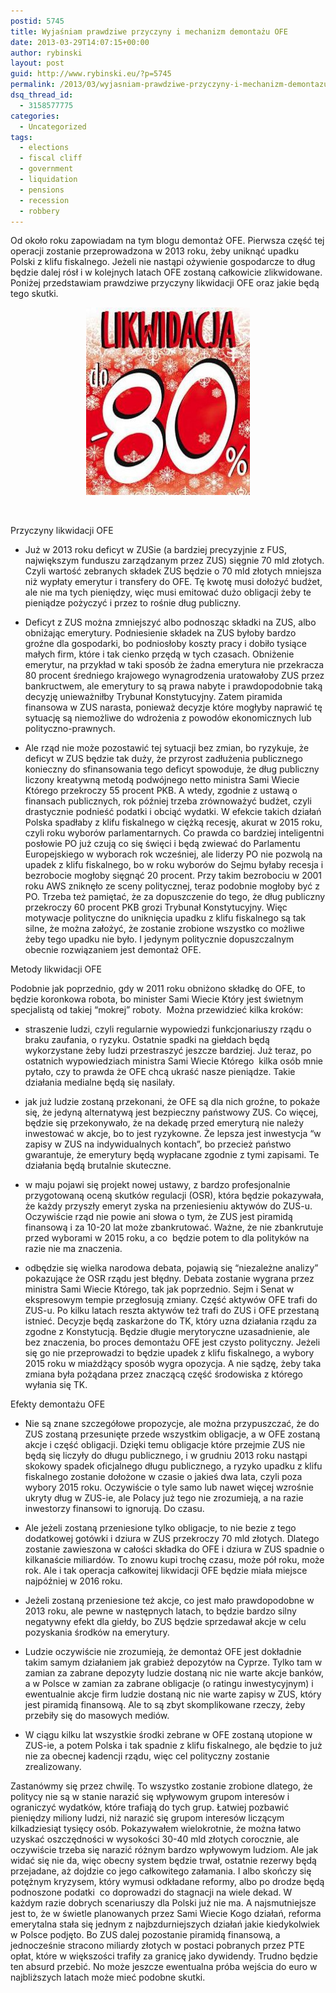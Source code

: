 ```yaml
---
postid: 5745
title: Wyjaśniam prawdziwe przyczyny i mechanizm demontażu OFE
date: 2013-03-29T14:07:15+00:00
author: rybinski
layout: post
guid: http://www.rybinski.eu/?p=5745
permalink: /2013/03/wyjasniam-prawdziwe-przyczyny-i-mechanizm-demontazu-ofe/
dsq_thread_id:
  - 3158577775
categories:
  - Uncategorized
tags:
  - elections
  - fiscal cliff
  - government
  - liquidation
  - pensions
  - recession
  - robbery
---
```

Od około roku zapowiadam na tym blogu demontaż OFE. Pierwsza część tej operacji zostanie przeprowadzona w 2013 roku, żeby uniknąć upadku Polski z klifu fiskalnego. Jeżeli nie nastąpi ożywienie gospodarcze to dług będzie dalej rósł i w kolejnych latach OFE zostaną całkowicie zlikwidowane. Poniżej przedstawiam prawdziwe przyczyny likwidacji OFE oraz jakie będą tego skutki.

<p style="text-align: center;">
  <a href="/uploads/2013/03/Likwidacja.jpg"><img class="size-medium wp-image-5746 aligncenter" title="Likwidacja" src="/uploads/2013/03/Likwidacja-262x300.jpg" alt="" width="262" height="300" /></a>
</p>

 

<!--more-->

Przyczyny likwidacji OFE

- Już w 2013 roku deficyt w ZUSie (a bardziej precyzyjnie z FUS, największym funduszu zarządzanym przez ZUS) sięgnie 70 mld złotych. Czyli wartość zebranych składek ZUS będzie o 70 mld złotych mniejsza niż wypłaty emerytur i transfery do OFE. Tę kwotę musi dołożyć budżet, ale nie ma tych pieniędzy, więc musi emitować dużo obligacji żeby te pieniądze pożyczyć i przez to rośnie dług publiczny.

- Deficyt z ZUS można zmniejszyć albo podnosząc składki na ZUS, albo obniżając emerytury. Podniesienie składek na ZUS byłoby bardzo groźne dla gospodarki, bo podniosłoby koszty pracy i dobiło tysiące małych firm, które i tak cienko przędą w tych czasach. Obniżenie emerytur, na przykład w taki sposób że żadna emerytura nie przekracza 80 procent średniego krajowego wynagrodzenia uratowałoby ZUS przez bankructwem, ale emerytury to są prawa nabyte i prawdopodobnie taką decyzję unieważniłby Trybunał Konstytucyjny. Zatem piramida finansowa w ZUS narasta, ponieważ decyzje które mogłyby naprawić tę sytuację są niemożliwe do wdrożenia z powodów ekonomicznych lub polityczno-prawnych.

- Ale rząd nie może pozostawić tej sytuacji bez zmian, bo ryzykuje, że deficyt w ZUS będzie tak duży, że przyrost zadłużenia publicznego konieczny do sfinansowania tego deficyt spowoduje, że dług publiczny liczony kreatywną metodą podwójnego netto ministra Sami Wiecie Którego przekroczy 55 procent PKB. A wtedy, zgodnie z ustawą o finansach publicznych, rok później trzeba zrównoważyć budżet, czyli drastycznie podnieść podatki i obciąć wydatki. W efekcie takich działań Polska spadłaby z klifu fiskalnego w ciężką recesję, akurat w 2015 roku, czyli roku wyborów parlamentarnych. Co prawda co bardziej inteligentni posłowie PO już czują co się święci i będą zwiewać do Parlamentu Europejskiego w wyborach rok wcześniej, ale liderzy PO nie pozwolą na upadek z klifu fiskalnego, bo w roku wyborów do Sejmu byłaby recesja i bezrobocie mogłoby sięgnąć 20 procent. Przy takim bezrobociu w 2001 roku AWS zniknęło ze sceny politycznej, teraz podobnie mogłoby być z PO. Trzeba też pamiętać, że za dopuszczenie do tego, że dług publiczny przekroczy 60 procent PKB grozi Trybunał Konstytucyjny. Więc motywacje polityczne do uniknięcia upadku z klifu fiskalnego są tak silne, że można założyć, że zostanie zrobione wszystko co możliwe żeby tego upadku nie było. I jedynym politycznie dopuszczalnym obecnie rozwiązaniem jest demontaż OFE.

Metody likwidacji OFE

Podobnie jak poprzednio, gdy w 2011 roku obniżono składkę do OFE, to będzie koronkowa robota, bo minister Sami Wiecie Który jest świetnym specjalistą od takiej “mokrej” roboty.  Można przewidzieć kilka kroków:

- straszenie ludzi, czyli regularnie wypowiedzi funkcjonariuszy rządu o braku zaufania, o ryzyku. Ostatnie spadki na giełdach będą wykorzystane żeby ludzi przestraszyć jeszcze bardziej. Już teraz, po ostatnich wypowiedziach ministra Sami Wiecie Którego  kilka osób mnie pytało, czy to prawda że OFE chcą ukraść nasze pieniądze. Takie działania medialne będą się nasilały.

- jak już ludzie zostaną przekonani, że OFE są dla nich groźne, to pokaże się, że jedyną alternatywą jest bezpieczny państwowy ZUS. Co więcej, będzie się przekonywało, że na dekadę przed emeryturą nie należy inwestować w akcje, bo to jest ryzykowne. Że lepsza jest inwestycja “w zapisy w ZUS na indywidualnych kontach”, bo przecież państwo gwarantuje, że emerytury będą wypłacane zgodnie z tymi zapisami. Te działania będą brutalnie skuteczne.

- w maju pojawi się projekt nowej ustawy, z bardzo profesjonalnie przygotowaną oceną skutków regulacji (OSR), która będzie pokazywała, że każdy przyszły emeryt zyska na przeniesieniu aktywów do ZUS-u. Oczywiście rząd nie powie ani słowa o tym, że ZUS jest piramidą finansową i za 10-20 lat może zbankrutować. Ważne, że nie zbankrutuje przed wyborami w 2015 roku, a co  będzie potem to dla polityków na razie nie ma znaczenia.

- odbędzie się wielka narodowa debata, pojawią się “niezależne analizy” pokazujące że OSR rządu jest błędny. Debata zostanie wygrana przez ministra Sami Wiecie Którego, tak jak poprzednio. Sejm i Senat w ekspresowym tempie przegłosują zmiany. Część aktywów OFE trafi do ZUS-u. Po kilku latach reszta aktywów też trafi do ZUS i OFE przestaną istnieć. Decyzje będą zaskarżone do TK, który uzna działania rządu za zgodne z Konstytucją. Będzie długie merytoryczne uzasadnienie, ale bez znaczenia, bo proces demontażu OFE jest czysto polityczny. Jeżeli się go nie przeprowadzi to będzie upadek z klifu fiskalnego, a wybory 2015 roku w miażdżący sposób wygra opozycja. A nie sądzę, żeby taka zmiana była pożądana przez znaczącą część środowiska z którego wyłania się TK.

Efekty demontażu OFE

- Nie są znane szczegółowe propozycje, ale można przypuszczać, że do ZUS zostaną przesunięte przede wszystkim obligacje, a w OFE zostaną akcje i część obligacji. Dzięki temu obligacje które przejmie ZUS nie będą się liczyły do długu publicznego, i w grudniu 2013 roku nastąpi skokowy spadek oficjalnego długu publicznego, a ryzyko upadku z klifu fiskalnego zostanie dołożone w czasie o jakieś dwa lata, czyli poza wybory 2015 roku. Oczywiście o tyle samo lub nawet więcej wzrośnie ukryty dług w ZUS-ie, ale Polacy już tego nie zrozumieją, a na razie inwestorzy finansowi to ignorują. Do czasu.

- Ale jeżeli zostaną przeniesione tylko obligacje, to nie bezie z tego dodatkowej gotówki i dziura w ZUS przekroczy 70 mld złotych. Dlatego zostanie zawieszona w całości składka do OFE i dziura w ZUS spadnie o kilkanaście miliardów. To znowu kupi trochę czasu, może pół roku, może rok. Ale i tak operacja całkowitej likwidacji OFE będzie miała miejsce najpóźniej w 2016 roku.

- Jeżeli zostaną przeniesione też akcje, co jest mało prawdopodobne w 2013 roku, ale pewne w następnych latach, to będzie bardzo silny negatywny efekt dla giełdy, bo ZUS będzie sprzedawał akcje w celu pozyskania środków na emerytury.

- Ludzie oczywiście nie zrozumieją, że demontaż OFE jest dokładnie takim samym działaniem jak grabież depozytów na Cyprze. Tylko tam w zamian za zabrane depozyty ludzie dostaną nic nie warte akcje banków, a w Polsce w zamian za zabrane obligacje (o ratingu inwestycyjnym) i ewentualnie akcje firm ludzie dostaną nic nie warte zapisy w ZUS, który jest piramidą finansową. Ale to są zbyt skomplikowane rzeczy, żeby przebiły się do masowych mediów.

- W ciągu kilku lat wszystkie środki zebrane w OFE zostaną utopione w ZUS-ie, a potem Polska i tak spadnie z klifu fiskalnego, ale będzie to już nie za obecnej kadencji rządu, więc cel polityczny zostanie zrealizowany.

Zastanówmy się przez chwilę. To wszystko zostanie zrobione dlatego, że politycy nie są w stanie narazić się wpływowym grupom interesów i ograniczyć wydatków, które trafiają do tych grup. Łatwiej pozbawić pieniędzy miliony ludzi, niż narazić się grupom interesów liczącym kilkadziesiąt tysięcy osób. Pokazywałem wielokrotnie, że można łatwo uzyskać oszczędności w wysokości 30-40 mld złotych corocznie, ale oczywiście trzeba się narazić różnym bardzo wpływowym ludziom. Ale jak widać się nie da, więc obecny system będzie trwał, ostatnie rezerwy będą przejadane, aż dojdzie co jego całkowitego załamania. I albo skończy się potężnym kryzysem, który wymusi odkładane reformy, albo po drodze będą podnoszone podatki  co doprowadzi do stagnacji na wiele dekad. W każdym razie dobrych scenariuszy dla Polski już nie ma. A najsmutniejsze jest to, że w świetle planowanych przez Sami Wiecie Kogo działań, reforma emerytalna stała się jednym z najbzdurniejszych działań jakie kiedykolwiek w Polsce podjęto. Bo ZUS dalej pozostanie piramidą finansową, a jednocześnie stracono miliardy złotych w postaci pobranych przez PTE opłat, które w większości trafiły za granicę jako dywidendy. Trudno będzie ten absurd przebić. No może jeszcze ewentualna próba wejścia do euro w najbliższych latach może mieć podobne skutki.

 
